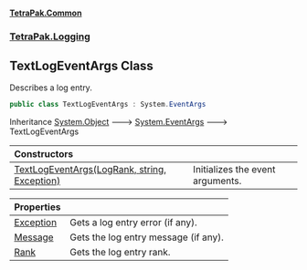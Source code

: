 #### [TetraPak.Common](index.md 'index')
### [TetraPak.Logging](TetraPak_Logging.md 'TetraPak.Logging')
## TextLogEventArgs Class
Describes a log entry.  
```csharp
public class TextLogEventArgs : System.EventArgs
```

Inheritance [System.Object](https://docs.microsoft.com/en-us/dotnet/api/System.Object 'System.Object') &#129106; [System.EventArgs](https://docs.microsoft.com/en-us/dotnet/api/System.EventArgs 'System.EventArgs') &#129106; TextLogEventArgs  

| Constructors | |
| :--- | :--- |
| [TextLogEventArgs(LogRank, string, Exception)](TetraPak_Logging_TextLogEventArgs_TextLogEventArgs(TetraPak_Logging_LogRank_string_System_Exception).md 'TetraPak.Logging.TextLogEventArgs.TextLogEventArgs(TetraPak.Logging.LogRank, string, System.Exception)') | Initializes the event arguments.<br/> |

| Properties | |
| :--- | :--- |
| [Exception](TetraPak_Logging_TextLogEventArgs_Exception.md 'TetraPak.Logging.TextLogEventArgs.Exception') | Gets a log entry error (if any).<br/> |
| [Message](TetraPak_Logging_TextLogEventArgs_Message.md 'TetraPak.Logging.TextLogEventArgs.Message') | Gets the log entry message (if any).<br/> |
| [Rank](TetraPak_Logging_TextLogEventArgs_Rank.md 'TetraPak.Logging.TextLogEventArgs.Rank') | Gets the log entry rank.<br/> |
